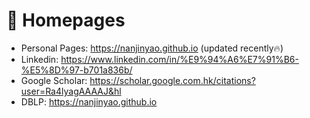 # 📎 Homepages
- Personal Pages: https://nanjinyao.github.io (updated recently🔥)
- Linkedin: https://www.linkedin.com/in/%E9%94%A6%E7%91%B6-%E5%8D%97-b701a836b/
- Google Scholar: https://scholar.google.com.hk/citations?user=Ra4lyagAAAAJ&hl
- DBLP: https://nanjinyao.github.io
